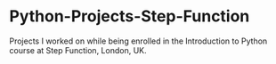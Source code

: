 # Python-Projects-Step-Function

Projects I worked on while being enrolled in the Introduction to Python course at Step Function, London, UK. 
